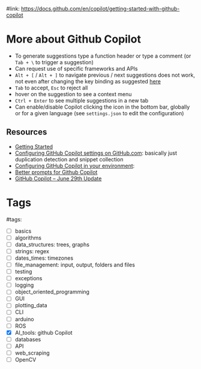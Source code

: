 #link: https://docs.github.com/en/copilot/getting-started-with-github-copilot

# More about Github Copilot

* To generate suggestions type a function header or type a comment (or `Tab + \` to trigger a suggestion)
* Can request use of specific frameworks and APIs 
* `Alt + [` / `Alt + ]` to navigate previous / next suggestions does not work, not even after changing the key binding as suggested [here](https://github.com/orgs/community/discussions/6993)
* `Tab` to accept, `Esc` to reject all
* hover on the suggestion to see a context menu
* `Ctrl + Enter` to see multiple suggestions in a new tab
* Can enable/disable Copilot clicking the icon in the bottom bar, globally or for a given language (see `settings.json` to edit the configuration)

## Resources

* [Getting Started](https://docs.github.com/en/copilot/getting-started-with-github-copilot)
* [Configuring GitHub Copilot settings on GitHub.com](https://docs.github.com/en/copilot/configuring-github-copilot/configuring-github-copilot-settings-on-githubcom#enabling-or-disabling-duplication-detection): basically just duplication detection and snippet collection
* [Configuring GitHub Copilot in your environment](https://docs.github.com/en/copilot/configuring-github-copilot/configuring-github-copilot-in-your-environment): 
* [Better prompts for Github Copilot](https://github.blog/2023-06-20-how-to-write-better-prompts-for-github-copilot/)
* [GitHub Copilot – June 29th Update](https://github.blog/changelog/2023-06-29-copilot-june-2023-update/)


# Tags
#tags: 

- [ ] basics
- [ ] algorithms
- [ ] data_structures: trees, graphs
- [ ] strings: regex
- [ ] dates_times: timezones
- [ ] file_management: input, output, folders and files
- [ ] testing
- [ ] exceptions
- [ ] logging
- [ ] object_oriented_programming
- [ ] GUI
- [ ] plotting_data
- [ ] CLI
- [ ] arduino
- [ ] ROS
- [x] AI_tools: github Copilot
- [ ] databases
- [ ] API
- [ ] web_scraping
- [ ] OpenCV